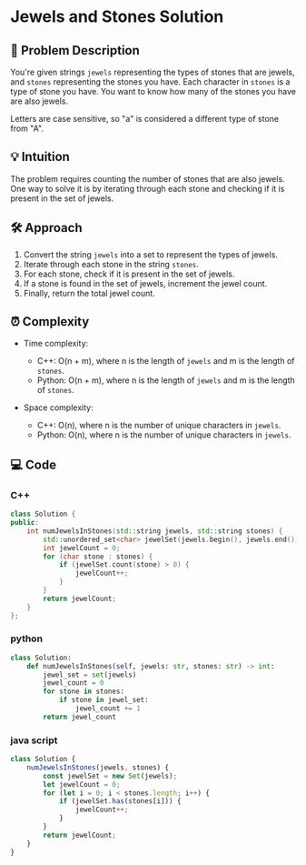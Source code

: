 # Jewels and Stones Solution

## 📜 Problem Description
You're given strings `jewels` representing the types of stones that are jewels, and `stones` representing the stones you have. Each character in `stones` is a type of stone you have. You want to know how many of the stones you have are also jewels.

Letters are case sensitive, so "a" is considered a different type of stone from "A".

## 💡 Intuition
The problem requires counting the number of stones that are also jewels. One way to solve it is by iterating through each stone and checking if it is present in the set of jewels.

## 🛠️ Approach
1. Convert the string `jewels` into a set to represent the types of jewels.
2. Iterate through each stone in the string `stones`.
3. For each stone, check if it is present in the set of jewels.
4. If a stone is found in the set of jewels, increment the jewel count.
5. Finally, return the total jewel count.

## ⏰ Complexity
- Time complexity:
  - C++: O(n + m), where n is the length of `jewels` and m is the length of `stones`.
  - Python: O(n + m), where n is the length of `jewels` and m is the length of `stones`.

- Space complexity:
  - C++: O(n), where n is the number of unique characters in `jewels`.
  - Python: O(n), where n is the number of unique characters in `jewels`.

## 💻 Code
### C++
```cpp
class Solution {
public:
    int numJewelsInStones(std::string jewels, std::string stones) {
        std::unordered_set<char> jewelSet(jewels.begin(), jewels.end());
        int jewelCount = 0;
        for (char stone : stones) {
            if (jewelSet.count(stone) > 0) {
                jewelCount++;
            }
        }
        return jewelCount;
    }
};
```
### python
```python
class Solution:
    def numJewelsInStones(self, jewels: str, stones: str) -> int:
        jewel_set = set(jewels)
        jewel_count = 0
        for stone in stones:
            if stone in jewel_set:
                jewel_count += 1
        return jewel_count
```
### java script
```javascript
class Solution {
    numJewelsInStones(jewels, stones) {
        const jewelSet = new Set(jewels);
        let jewelCount = 0;
        for (let i = 0; i < stones.length; i++) {
            if (jewelSet.has(stones[i])) {
                jewelCount++;
            }
        }
        return jewelCount;
    }
}
```